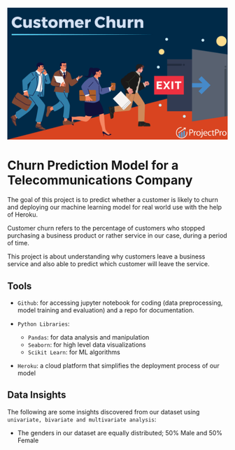![picture](https://github.com/Odeyiany2/FLiT-Apprenticeship-Data-Science-Projects/blob/main/Project_5%20Churn-Prediction-Model-with-Deployment/customer.png)



# Churn Prediction Model for a Telecommunications Company
The goal of this project is to predict whether a customer is likely to churn and deploying our machine learning 
model for real world use with the help of Heroku. 

Customer churn refers to the percentage of customers who stopped purchasing a business
product or rather service in our case, during a period of time.

This project is about understanding why customers leave a business service and also able to predict which customer will leave the service. 


## Tools
* `Github`: for accessing jupyter notebook for coding (data preprocessing, model training and evaluation) and a repo for documentation.
  
* `Python Libraries`:
  - `Pandas`: for data analysis and manipulation
  - `Seaborn`: for high level data visualizations
  - `Scikit Learn`: for ML algorithms
    
* `Heroku`: a cloud platform that simplifies the deployment process of our model


## Data Insights
The following are some insights discovered from our dataset using `univariate, bivariate and multivariate analysis`:
* The genders in our dataset are equally distributed; 50% Male and 50% Female
